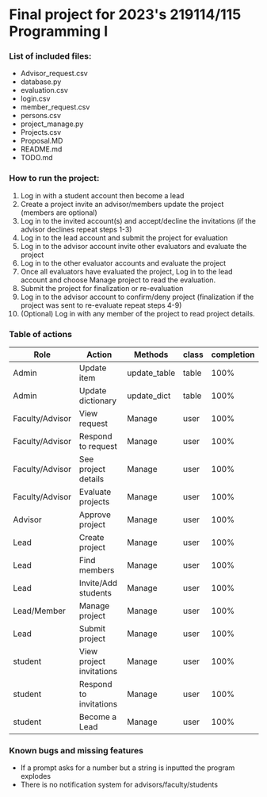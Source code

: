 # Final project for 2023's 219114/115 Programming I

### List of included files:

- Advisor_request.csv
- database.py
- evaluation.csv
- login.csv
- member_request.csv
- persons.csv
- project_manage.py
- Projects.csv
- Proposal.MD
- README.md
- TODO.md

### How to run the project:

1. Log in with a student account then become a lead
2. Create a project invite an advisor/members update the project (members are optional)
3. Log in to the invited account(s) and accept/decline the invitations
   (if the advisor declines repeat steps 1-3)
4. Log in to the lead account and submit the project for evaluation
5. Log in to the advisor account invite other evaluators and evaluate the project
6. Log in to the other evaluator accounts and evaluate the project
7. Once all evaluators have evaluated the project, Log in to the lead account
and choose Manage project to read the evaluation.
8. Submit the project for finalization or re-evaluation
9. Log in to the advisor account to confirm/deny project (finalization if the
project was sent to re-evaluate repeat steps 4-9)
10. (Optional) Log in with any member of the project to read project details.

### Table of actions

| Role            | Action                   | Methods      | class | completion |
|-----------------|--------------------------|--------------|-------|------------|
| Admin           | Update item              | update_table | table | 100%       |
| Admin           | Update dictionary        | update_dict  | table | 100%       |
| Faculty/Advisor | View request             | Manage       | user  | 100%       |
| Faculty/Advisor | Respond to request       | Manage       | user  | 100%       |
| Faculty/Advisor | See project details      | Manage       | user  | 100%       |
| Faculty/Advisor | Evaluate projects        | Manage       | user  | 100%       |
| Advisor         | Approve project          | Manage       | user  | 100%       |
| Lead            | Create project           | Manage       | user  | 100%       |
| Lead            | Find members             | Manage       | user  | 100%       |
| Lead            | Invite/Add students      | Manage       | user  | 100%       |
| Lead/Member     | Manage project           | Manage       | user  | 100%       |
| Lead            | Submit project           | Manage       | user  | 100%       |
| student         | View project invitations | Manage       | user  | 100%       |
| student         | Respond to invitations   | Manage       | user  | 100%       |
| student         | Become a Lead            | Manage       | user  | 100%       |

### Known bugs and missing features

- If a prompt asks for a number but a string is inputted the
program explodes
- There is no notification system for advisors/faculty/students 